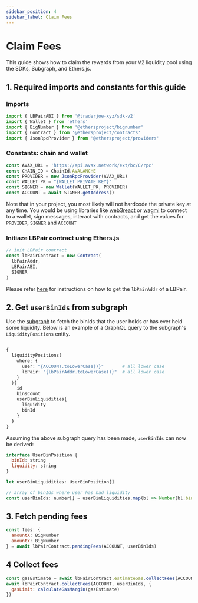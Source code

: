 ```yaml
---
sidebar_position: 4
sidebar_label: Claim Fees
---
```


# Claim Fees

This guide shows how to claim the rewards from your V2 liquidity pool using the SDKs, Subgraph, and Ethers.js. 

## 1. Required imports and constants for this guide

### Imports
```js
import { LBPairABI } from '@traderjoe-xyz/sdk-v2'
import { Wallet } from 'ethers'
import { BigNumber } from '@ethersproject/bignumber'
import { Contract } from '@ethersproject/contracts'
import { JsonRpcProvider } from '@ethersproject/providers'
```

### Constants: chain and wallet
```js
const AVAX_URL = 'https://api.avax.network/ext/bc/C/rpc'
const CHAIN_ID = ChainId.AVALANCHE
const PROVIDER = new JsonRpcProvider(AVAX_URL)
const WALLET_PK = "{WALLET_PRIVATE_KEY}"
const SIGNER = new Wallet(WALLET_PK, PROVIDER)
const ACCOUNT = await SIGNER.getAddress()
```

Note that in your project, you most likely will not hardcode the private key at any time. You would be using libraries like [web3react](https://github.com/Uniswap/web3-react) or [wagmi](https://wagmi.sh/) to connect to a wallet, sign messages, interact with contracts, and get the values for `PROVIDER`, `SIGNER` and `ACCOUNT`

### Initiaze LBPair contract using Ethers.js

```js
// init LBPair contract
const lbPairContract = new Contract(
  lbPairAddr,
  LBPairABI,
  SIGNER
)
```

Please refer [here](./removeLiquidity#lbpair-and-active-bin) for instructions on how to get the `lbPairAddr` of a LBPair.

## 2. Get `userBinIds` from subgraph

Use the [subgraph](../subgraphs/avalanche) to fetch the binIds that the user holds or has ever held some liquidity. Below is an example of a GraphQL query to the subgraph's `LiquidityPositions` entity.

```graphql

{
  liquidityPositions(
    where: {
      user: "{ACCOUNT.toLowerCase()}"       # all lower case
      lbPair: "{lbPairAddr.toLowerCase()}"  # all lower case
    }
  ){
    id  	
    binsCount
    userBinLiquidities{
      liquidity
      binId
    }
  }
}
```
Assuming the above subgraph query has been made, `userBinIds` can now be derived:

```js
interface UserBinPosition {
  binId: string
  liquidity: string
}

let userBinLiquidities: UserBinPosition[]

// array of binIds where user has had liquidity
const userBinIds: number[] = userBinLiquidities.map(bl => Number(bl.binId))
```

## 3. Fetch pending fees

```js
const fees: {
  amountX: BigNumber
  amountY: BigNumber
} = await lbPairContract.pendingFees(ACCOUNT, userBinIds)
```

## 4 Collect fees

```js
const gasEstimate = await lbPairContract.estimateGas.collectFees(ACCOUNT, userBinIds)
await lbPairContract.collectFees(ACCOUNT, userBinIds, {
  gasLimit: calculateGasMargin(gasEstimate)
})
